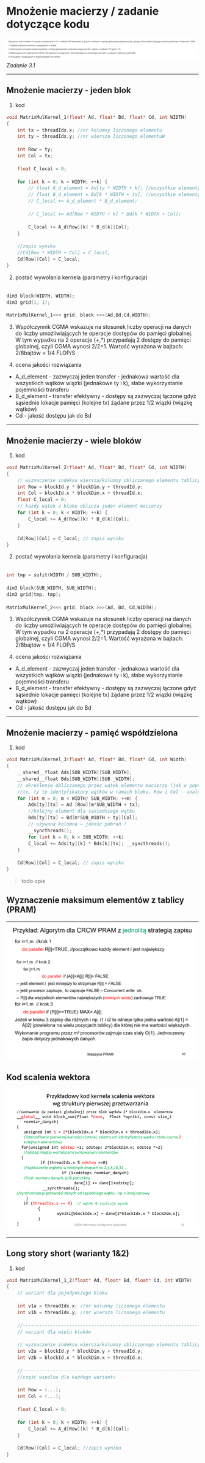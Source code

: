 # Mnożenie macierzy / zadanie dotyczące kodu

![zad3.1](./img_zad/zad3/zad3.1.png) \
*Zadanie 3.1*

---

## Mnożenie macierzy - jeden blok

1) kod
```cpp
void MatrixMulKernel_1(float* Ad, float* Bd, float* Cd, int WIDTH)
{ 
    int tx = threadIdx.x; //nr kolumny liczonego elementu 
    int ty = threadIdx.y; //nr wiersza liczonego elementuW

    int Row = ty;
    int Col = tx;

    float C_local = 0; 

    for (int k = 0; k < WIDTH; ++k) {
        // float A_d_element = Ad[ty * WIDTH + k]; //wszystkie elementy wiersza po kolei
        // float B_d_element = Bd[k * WIDTH + tx]; //wszystkie elementy kolumny po kolei
        // C_local += A_d_element * B_d_element;
        
        // C_local += Ad[Row * WIDTH + k] * Bd[k * WIDTH + Col];

        C_local += A_d[Row][k] * B_d[k][Col]; 
    }

    //zapis wyniku
    //Cd[Row * WIDTH + Col] = C_local; 
    Cd[Row][Col] = C_local;
}
```

2) postać wywołania kernela (parametry i konfiguracja)
```cpp

dim3 block(WIDTH, WIDTH);
dim3 grid(1, 1);

MatrixMulKernel_1<<< grid, block >>>(Ad,Bd,Cd,WIDTH); 

```

3) Współczynnik CGMA wskazuje na stosunek liczby operacji na danych do liczby umożliwiających te operacje dostępów do pamięci globalnej. W tym wypadku na 2 operacje (+,*) przypadają 2 dostępy do pamięci globalnej, czyli CGMA wynosi 2/2=1. Wartość wyrażona w bajtach: 2/8bajtów = 1/4 FLOP/S

4) ocena jakości rozwiązania
* A_d_element - zazwyczaj jeden transfer - jednakowa wartość dla wszystkich wątków wiązki (jednakowe ty i k), słabe wykorzystanie pojemności transferu
* B_d_element - transfer efektywny - dostępy są zazwyczaj łączone gdyż sąsiednie lokacje pamięci (kolejne tx) żądane przez 1/2 wiązki (wiązkę wątków)
* Cd - jakość dostępu jak do Bd

---

## Mnożenie macierzy - wiele bloków

1) kod
```cpp
void MatrixMulKernel_2(float* Ad, float* Bd, float* Cd, int WIDTH)
{
    // wyznaczenie indeksu wiersza/kolumny obliczanego elementu tablicy Cd
    int Row = blockId.y * blockDim.y + threadId.y; 
    int Col = blockId.x * blockDim.x + threadId.x; 
    float C_local = 0;
    // każdy wątek z bloku oblicza jeden element macierzy 
    for (int k = 0; k < WIDTH; ++k) {
        C_local += A_d[Row][k] * B_d[k][Col]; 
    }
    
    Cd[Row][Col] = C_local; // zapis wyniku 
} 
```

2) postać wywołania kernela (parametry i konfiguracja)
```cpp

int tmp = sufit(WIDTH / SUB_WIDTH);

dim3 block(SUB_WIDTH, SUB_WIDTH); 
dim3 grid(tmp, tmp);

MatrixMulKernel_2<<< grid, block >>>(Ad, Bd, Cd,WIDTH); 

```

3)  Współczynnik CGMA wskazuje na stosunek liczby operacji na danych do liczby umożliwiających te operacje dostępów do pamięci globalnej. W tym wypadku na 2 operacje (+,*) przypadają 2 dostępy do pamięci globalnej, czyli CGMA wynosi 2/2=1. Wartość wyrażona w bajtach: 2/8bajtów = 1/4 FLOP/S

4) ocena jakości rozwiązania
* A_d_element - zazwyczaj jeden transfer - jednakowa wartość dla wszystkich wątków wiązki (jednakowe ty i k), słabe wykorzystanie pojemności transferu
* B_d_element - transfer efektywny - dostępy są zazwyczaj łączone gdyż sąsiednie lokacje pamięci (kolejne tx) żądane przez 1/2 wiązki (wiązkę wątków)
* Cd - jakość dostępu jak do Bd

---

## Mnożenie macierzy - pamięć współdzielona

1) kod
```cpp
void MatrixMulKernel_3(float* Ad, float* Bd, float* Cd, int Width) 
{
    __shared__float Ads[SUB_WIDTH][SUB_WIDTH];
    __shared__float Bds[SUB_WIDTH][SUB _WIDTH];
    // określenie obliczanego przez wątek elementu macierzy (jak w poprzednim kodzie)
    //tx, ty to identyfikatory wątków w ramach bloku, Row i Col - analogicznie 
    for (int m = 0; m < WIDTH/ SUB_WIDTH; ++m) { 
        Ads[ty][tx] = Ad [Row][m*SUB_WIDTH + tx]; 
        //kolejny element dla sąsiedniego wątku
        Bds[ty][tx] = Bd[m*SUB_WIDTH + ty][Col]; 
        // używana kolumna – jakość pobrań ?
        __syncthreads(); 
        for (int k = 0; k < SUB_WIDTH; ++k) 
        C_local += Ads[ty][k] * Bds[k][tx]; __syncthreads(); 
    }

    Cd[Row][Col] = C_local; // zapis wyniku 
}
```
> todo opis

## Wyznaczenie maksimum elementów z tablicy (PRAM)
![](img_zad\zad3\zad3_pram.png)

## Kod scalenia wektora
![](img_zad\zad3\zad3_scalanie.png)


---

## Long story short (warianty 1&2) 

1) kod
```cpp
void MatrixMulKernel_1_2(float* Ad, float* Bd, float* Cd, int WIDTH)
{ 
    // wariant dla pojedynczego bloku

    int v1a = threadIdx.x; //nr kolumny liczonego elementu 
    int v1b = threadIdx.y; //nr wiersza liczonego elementu

    //-----------------------------------------------------------------
    // wariant dla wielu bloków

    // wyznaczenie indeksu wiersza/kolumny obliczanego elementu tablicy Cd
    int v2a = blockId.y * blockDim.y + threadId.y; 
    int v2b = blockId.x * blockDim.x + threadId.x; 

    //-----------------------------------------------------------------
    //część wspólna dla każdego wariantu

    int Row = (...);
    int Col = (...);

    float C_local = 0; 

    for (int k = 0; k < WIDTH; ++k) {
        C_local += A_d[Row][k] * B_d[k][Col]; 
    }

    Cd[Row][Col] = C_local; //zapis wyniku
}
```
